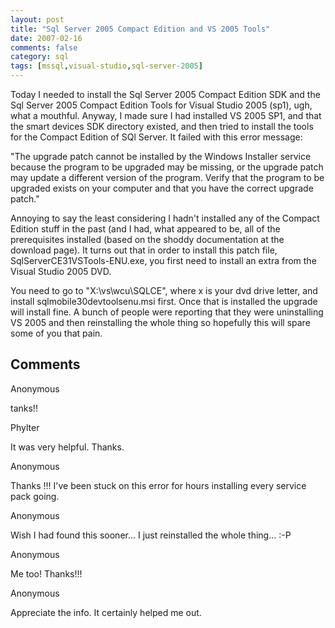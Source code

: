 ```yaml
---
layout: post
title: "Sql Server 2005 Compact Edition and VS 2005 Tools"
date: 2007-02-16
comments: false
category: sql
tags: [mssql,visual-studio,sql-server-2005]
---
```

Today I needed to install the Sql Server 2005 Compact Edition SDK and the Sql
Server 2005 Compact Edition Tools for Visual Studio 2005 (sp1), ugh, what a
mouthful. Anyway, I made sure I had installed VS 2005 SP1, and that the smart
devices SDK directory existed, and then tried to install the tools for the
Compact Edition of SQl Server. It failed with this error message:  


>  
"The upgrade patch cannot be installed by the Windows Installer service
because the program to be upgraded may be missing, or the upgrade patch may
update a different version of the program. Verify that the program to be
upgraded exists on your computer and that you have the correct upgrade patch."



Annoying to say the least considering I hadn't installed any of the Compact
Edition stuff in the past (and I had, what appeared to be, all of the
prerequisites installed (based on the shoddy documentation at the download
page). It turns out that in order to install this patch file,
SqlServerCE31VSTools-ENU.exe, you first need to install an extra from the
Visual Studio 2005 DVD.  

You need to go to "X:\vs\wcu\SQLCE", where x is your dvd drive letter, and
install sqlmobile30devtoolsenu.msi first. Once that is installed the upgrade
will install fine. A bunch of people were reporting that they were
uninstalling VS 2005 and then reinstalling the whole thing so hopefully this
will spare some of you that pain.

## Comments

Anonymous

tanks!!

Phylter

It was very helpful. Thanks.

Anonymous

Thanks !!! I've been stuck on this error for hours installing every service
pack going.

Anonymous

Wish I had found this sooner... I just reinstalled the whole thing... :-P

Anonymous

Me too! Thanks!!!

Anonymous

Appreciate the info. It certainly helped me out.
